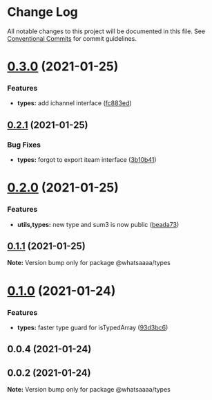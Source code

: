 # Change Log

All notable changes to this project will be documented in this file.
See [Conventional Commits](https://conventionalcommits.org) for commit guidelines.

# [0.3.0](https://github.com/whatsaaaa/ts-monorepo/compare/@whatsaaaa/types@0.2.1...@whatsaaaa/types@0.3.0) (2021-01-25)

### Features

- **types:** add ichannel interface ([fc883ed](https://github.com/whatsaaaa/ts-monorepo/commit/fc883ed7882ef26b23840028eab3ef52366f8fa3))

## [0.2.1](https://github.com/whatsaaaa/ts-monorepo/compare/@whatsaaaa/types@0.2.0...@whatsaaaa/types@0.2.1) (2021-01-25)

### Bug Fixes

- **types:** forgot to export iteam interface ([3b10b41](https://github.com/whatsaaaa/ts-monorepo/commit/3b10b41a3e2da444cc9e236e6db3b52dffc14729))

# [0.2.0](https://github.com/whatsaaaa/ts-monorepo/compare/@whatsaaaa/types@0.1.1...@whatsaaaa/types@0.2.0) (2021-01-25)

### Features

- **utils,types:** new type and sum3 is now public ([beada73](https://github.com/whatsaaaa/ts-monorepo/commit/beada73879eae307ec333c233931a696f63297de))

## [0.1.1](https://github.com/whatsaaaa/ts-monorepo/compare/@whatsaaaa/types@0.1.0...@whatsaaaa/types@0.1.1) (2021-01-25)

**Note:** Version bump only for package @whatsaaaa/types

# [0.1.0](https://github.com/whatsaaaa/ts-monorepo/compare/@whatsaaaa/types@0.0.2...@whatsaaaa/types@0.1.0) (2021-01-24)

### Features

- **types:** faster type guard for isTypedArray ([93d3bc6](https://github.com/whatsaaaa/ts-monorepo/commit/93d3bc6c361c209bb9ce4d5802994845889eaccd))

## 0.0.4 (2021-01-24)

## 0.0.2 (2021-01-24)

**Note:** Version bump only for package @whatsaaaa/types
